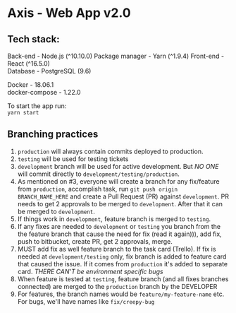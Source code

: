 # Axis - Web App v2.0

## Tech stack:
Back-end - Node.js (^10.10.0) 
Package manager - Yarn (^1.9.4) 
Front-end - React (^16.5.0)  
Database - PostgreSQL (9.6)

Docker - 18.06.1  
docker-compose - 1.22.0

To start the app run:  
`yarn start`

## Branching practices
1. `production` will always contain commits deployed to production.
2. `testing` will be used for testing tickets
3. `development` branch will be used for active development. But *NO ONE* will commit directly to `development/testing/production`.
4. As mentioned on #3, everyone will create a branch for any fix/feature from `production`, accomplish task, run `git push origin BRANCH_NAME_HERE` and create a Pull Request (PR) against `development`. PR needs to get 2 approvals to be merged to `development`. After that it can be
merged to `development`.
5. If things work in `development`, feature branch is merged to `testing`.
6. If any fixes are needed to `development` or `testing` you branch from the the feature branch that cause the need for fix (read it again))), add fix, push to bitbucket, create PR, get 2 approvals, merge.
7. MUST add fix as well feature branch to the task card (Trello). If fix is needed at `development/testing` only, fix branch is added to feature card that caused the issue. If it comes from `production` it's added to separate card. *THERE CAN'T be environment specific bugs*
8. When feature is tested at `testing`, feature branch (and all fixes branches connected) are merged to the `production` branch by the DEVELOPER
10. For features, the branch names would be `feature/my-feature-name` etc. For bugs, we'll have names like `fix/creepy-bug`

